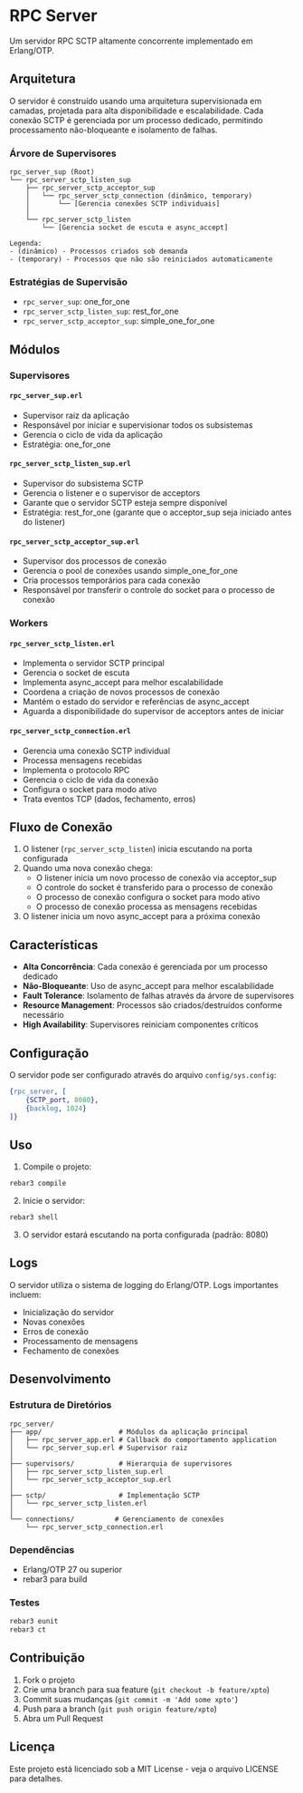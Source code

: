 # RPC Server

Um servidor RPC SCTP altamente concorrente implementado em Erlang/OTP.

## Arquitetura

O servidor é construído usando uma arquitetura supervisionada em camadas, projetada para alta disponibilidade e escalabilidade. Cada conexão SCTP é gerenciada por um processo dedicado, permitindo processamento não-bloqueante e isolamento de falhas.

### Árvore de Supervisores

```
rpc_server_sup (Root)
└── rpc_server_sctp_listen_sup
    ├── rpc_server_sctp_acceptor_sup
    │   └── rpc_server_sctp_connection (dinâmico, temporary)
    │       └── [Gerencia conexões SCTP individuais]
    │
    └── rpc_server_sctp_listen
        └── [Gerencia socket de escuta e async_accept]

Legenda:
- (dinâmico) - Processos criados sob demanda
- (temporary) - Processos que não são reiniciados automaticamente
```

### Estratégias de Supervisão

- `rpc_server_sup`: one_for_one
- `rpc_server_sctp_listen_sup`: rest_for_one
- `rpc_server_sctp_acceptor_sup`: simple_one_for_one

## Módulos

### Supervisores

#### `rpc_server_sup.erl`
- Supervisor raiz da aplicação
- Responsável por iniciar e supervisionar todos os subsistemas
- Gerencia o ciclo de vida da aplicação
- Estratégia: one_for_one

#### `rpc_server_sctp_listen_sup.erl`
- Supervisor do subsistema SCTP
- Gerencia o listener e o supervisor de acceptors
- Garante que o servidor SCTP esteja sempre disponível
- Estratégia: rest_for_one (garante que o acceptor_sup seja iniciado antes do listener)

#### `rpc_server_sctp_acceptor_sup.erl`
- Supervisor dos processos de conexão
- Gerencia o pool de conexões usando simple_one_for_one
- Cria processos temporários para cada conexão
- Responsável por transferir o controle do socket para o processo de conexão

### Workers

#### `rpc_server_sctp_listen.erl`
- Implementa o servidor SCTP principal
- Gerencia o socket de escuta
- Implementa async_accept para melhor escalabilidade
- Coordena a criação de novos processos de conexão
- Mantém o estado do servidor e referências de async_accept
- Aguarda a disponibilidade do supervisor de acceptors antes de iniciar

#### `rpc_server_sctp_connection.erl`
- Gerencia uma conexão SCTP individual
- Processa mensagens recebidas
- Implementa o protocolo RPC
- Gerencia o ciclo de vida da conexão
- Configura o socket para modo ativo
- Trata eventos TCP (dados, fechamento, erros)

## Fluxo de Conexão

1. O listener (`rpc_server_sctp_listen`) inicia escutando na porta configurada
2. Quando uma nova conexão chega:
   - O listener inicia um novo processo de conexão via acceptor_sup
   - O controle do socket é transferido para o processo de conexão
   - O processo de conexão configura o socket para modo ativo
   - O processo de conexão processa as mensagens recebidas
3. O listener inicia um novo async_accept para a próxima conexão

## Características

- **Alta Concorrência**: Cada conexão é gerenciada por um processo dedicado
- **Não-Bloqueante**: Uso de async_accept para melhor escalabilidade
- **Fault Tolerance**: Isolamento de falhas através da árvore de supervisores
- **Resource Management**: Processos são criados/destruídos conforme necessário
- **High Availability**: Supervisores reiniciam componentes críticos

## Configuração

O servidor pode ser configurado através do arquivo `config/sys.config`:

```erlang
{rpc_server, [
    {SCTP_port, 8080},
    {backlog, 1024}
]}
```

## Uso

1. Compile o projeto:
```bash
rebar3 compile
```

2. Inicie o servidor:
```bash
rebar3 shell
```

3. O servidor estará escutando na porta configurada (padrão: 8080)

## Logs

O servidor utiliza o sistema de logging do Erlang/OTP. Logs importantes incluem:
- Inicialização do servidor
- Novas conexões
- Erros de conexão
- Processamento de mensagens
- Fechamento de conexões

## Desenvolvimento

### Estrutura de Diretórios

```
rpc_server/
├── app/                   # Módulos da aplicação principal
│   ├── rpc_server_app.erl # Callback do comportamento application
│   └── rpc_server_sup.erl # Supervisor raiz
│
├── supervisors/           # Hierarquia de supervisores
│   ├── rpc_server_sctp_listen_sup.erl
│   └── rpc_server_sctp_acceptor_sup.erl
│
├── sctp/                  # Implementação SCTP
│   └── rpc_server_sctp_listen.erl
│
└── connections/          # Gerenciamento de conexões
    └── rpc_server_sctp_connection.erl
```

### Dependências

- Erlang/OTP 27 ou superior
- rebar3 para build

### Testes

```bash
rebar3 eunit
rebar3 ct
```

## Contribuição

1. Fork o projeto
2. Crie uma branch para sua feature (`git checkout -b feature/xpto`)
3. Commit suas mudanças (`git commit -m 'Add some xpto'`)
4. Push para a branch (`git push origin feature/xpto`)
5. Abra um Pull Request

## Licença

Este projeto está licenciado sob a MIT License - veja o arquivo LICENSE para detalhes.
